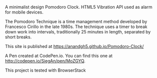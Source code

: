 A minimalist design Pomodoro Clock. HTML5 Vibration API used as alarm for mobile devices. 

The Pomodoro Technique is a time management method developed by Francesco Cirillo in the late 1980s. The technique uses a timer to break down work into intervals, traditionally 25 minutes in length, separated by short breaks.

This site is published at https://anandgh5.github.io/Pomodoro-Clock/

A Pen created at CodePen.io. You can find this one at http://codepen.io/SiegAn/pen/MoZGYQ.

This project is tested with BrowserStack
